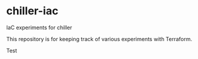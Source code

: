# chiller-iac
IaC experiments for chiller

This repository is for keeping track of various experiments with Terraform.

Test
